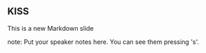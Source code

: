 ##  KISS

This is a new Markdown slide

note:
    Put your speaker notes here.
    You can see them pressing 's'.
